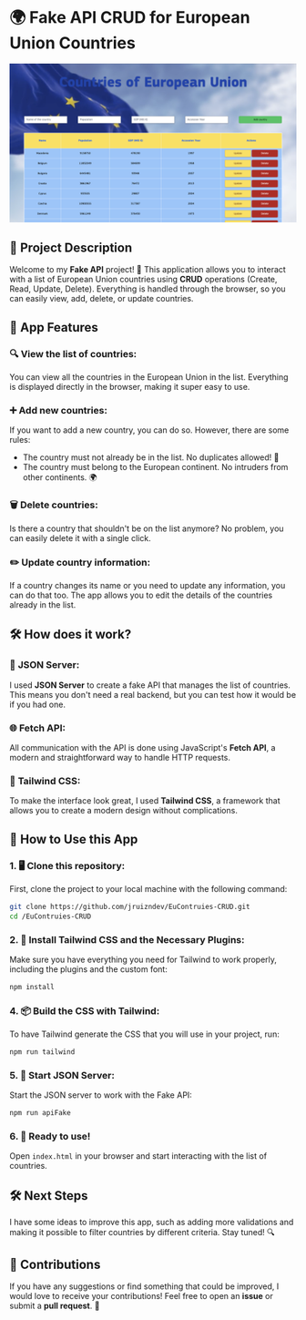 # 🌍 **Fake API CRUD for European Union Countries**

![Project Image](public/img/apiscreenshot)

## 📝 **Project Description**

Welcome to my **Fake API** project! 🎉 This application allows you to interact with a list of European Union countries using **CRUD** operations (Create, Read, Update, Delete). Everything is handled through the browser, so you can easily view, add, delete, or update countries.

## 🚀 **App Features**

### 🔍 **View the list of countries:**

You can view all the countries in the European Union in the list. Everything is displayed directly in the browser, making it super easy to use.

### ➕ **Add new countries:**

If you want to add a new country, you can do so. However, there are some rules:

-   The country must not already be in the list. No duplicates allowed! 🚫
-   The country must belong to the European continent. No intruders from other continents. 🌍

### 🗑️ **Delete countries:**

Is there a country that shouldn't be on the list anymore? No problem, you can easily delete it with a single click.

### ✏️ **Update country information:**

If a country changes its name or you need to update any information, you can do that too. The app allows you to edit the details of the countries already in the list.

## 🛠️ **How does it work?**

### 🔧 **JSON Server:**

I used **JSON Server** to create a fake API that manages the list of countries. This means you don't need a real backend, but you can test how it would be if you had one.

### 🌐 **Fetch API:**

All communication with the API is done using JavaScript's **Fetch API**, a modern and straightforward way to handle HTTP requests.

### 🎨 **Tailwind CSS:**

To make the interface look great, I used **Tailwind CSS**, a framework that allows you to create a modern design without complications.

## 🚀 **How to Use this App**

### 1. 🖥️ **Clone this repository:**

First, clone the project to your local machine with the following command:

```bash
git clone https://github.com/jruizndev/EuContruies-CRUD.git
cd /EuContruies-CRUD
```

### 2. 🔧 **Install Tailwind CSS and the Necessary Plugins:**

Make sure you have everything you need for Tailwind to work properly, including the plugins and the custom font:

```bash
npm install
```

### 4. 📦 **Build the CSS with Tailwind:**

To have Tailwind generate the CSS that you will use in your project, run:

```bash
npm run tailwind
```

### 5. 🚀 **Start JSON Server:**

Start the JSON server to work with the Fake API:

```bash
npm run apiFake
```

### 6. 🎉 **Ready to use!**

Open `index.html` in your browser and start interacting with the list of countries.

## 🛠️ **Next Steps**

I have some ideas to improve this app, such as adding more validations and making it possible to filter countries by different criteria. Stay tuned! 🔍

## 🤝 **Contributions**

If you have any suggestions or find something that could be improved, I would love to receive your contributions! Feel free to open an **issue** or submit a **pull request**. 🙌
